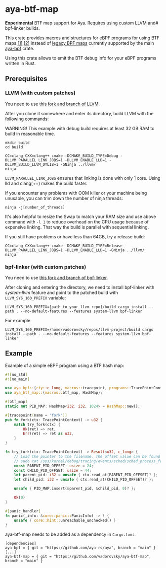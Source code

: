 # aya-btf-map

**Experimental** BTF map support for Aya. Requires using custom LLVM and#
bpf-linker builds.

This crate provides macros and structures for eBPF programs for using BTF maps
[[1]](https://github.com/libbpf/libbpf/issues/355)
[[2]](https://lwn.net/Articles/790177/) instead of
[legacy BPF maps](https://github.com/libbpf/libbpf/wiki/Libbpf:-the-road-to-v1.0#drop-support-for-legacy-bpf-map-declaration-syntax)
currently supported by the main [aya-bpf](https://github.com/aya-rs/aya/tree/main/bpf/aya-bpf)
crate.

Using this crate allows to emit the BTF debug info for your eBPF programs
written in Rust.

## Prerequisites

### LLVM (with custom patches)

You need to use [this fork and branch of LLVM](https://github.com/vadorovsky/llvm-project/tree/bpf-fixes).

After you clone it somewhere and enter its directory, build LLVM with the
following commands:

WARNING! This example with debug build requires at least 32 GB RAM to build in
reasonable time.

```
mkdir build
cd build

CC=clang CXX=clang++ cmake -DCMAKE_BUILD_TYPE=Debug -DLLVM_PARALLEL_LINK_JOBS=1 -DLLVM_ENABLE_LLD=1 -DLLVM_BUILD_LLVM_DYLIB=1 -GNinja ../llvm/
ninja
```

`LLVM_PARALLEL_LINK_JOBS` ensures that linking is done with only 1 core. Using
lld and clang(++) makes the build faster.

If you encounter any problems with OOM killer or your machine being unusable,
you can trim down the number of ninja threads:

```
ninja -j[number_of_threads]
```

It's also helpful to resize the Swap to match your RAM size and use above command with ``` -l 1 ``` to reduce overhead on the CPU usage because of expensive linking. That way the build is parallel with sequential linking.

If you still have problems or have less than 64GB, try a release build:

```
CC=clang CXX=clang++ cmake -DCMAKE_BUILD_TYPE=Release -DLLVM_PARALLEL_LINK_JOBS=1 -DLLVM_ENABLE_LLD=1 -GNinja ../llvm/
ninja
```
### bpf-linker (with custom patches)

You need to use [this fork and branch of bpf-linker](https://github.com/vadorovsky/bpf-linker/tree/fix-di).

After cloning and entering the directory, we need to install bpf-linker with
*system-llvm* feature and point to the patched build with `LLVM_SYS_160_PREFIX`
variable:

```
LLVM_SYS_160_PREFIX=[path_to_your_llvm_repo]/build cargo install --path . --no-default-features --features system-llvm bpf-linker
```

For example:

```
LLVM_SYS_160_PREFIX=/home/vadorovsky/repos/llvm-project/build cargo install --path . --no-default-features --features system-llvm bpf-linker
```

## Example

Example of a simple eBPF program using a BTF hash map:

```rust
#![no_std]
#![no_main]

use aya_bpf::{cty::c_long, macros::tracepoint, programs::TracePointContext};
use aya_btf_map::{macros::btf_map, HashMap};

#[btf_map]
static mut PID_MAP: HashMap<i32, i32, 1024> = HashMap::new();

#[tracepoint(name = "fork")]
pub fn fork(ctx: TracePointContext) -> u32 {
    match try_fork(ctx) {
        Ok(ret) => ret,
        Err(ret) => ret as u32,
    }
}

fn try_fork(ctx: TracePointContext) -> Result<u32, c_long> {
    // Load the pointer to the filename. The offset value can be found running:
    // sudo cat /sys/kernel/debug/tracing/events/sched/sched_process_fork/format
    const PARENT_PID_OFFSET: usize = 24;
    const CHILD_PID_OFFSET: usize = 44;
    let parent_pid: i32 = unsafe { ctx.read_at(PARENT_PID_OFFSET)? };
    let child_pid: i32 = unsafe { ctx.read_at(CHILD_PID_OFFSET)? };

    unsafe { PID_MAP.insert(&parent_pid, &child_pid, 0)? };

    Ok(0)
}

#[panic_handler]
fn panic(_info: &core::panic::PanicInfo) -> ! {
    unsafe { core::hint::unreachable_unchecked() }
}
```

aya-btf-map needs to be added as a dependency in `Cargo.toml`:

```
[dependencies]
aya-bpf = { git = "https://github.com/aya-rs/aya", branch = "main" }
[...]
aya-btf-map = { git = "https://github.com/vadorovsky/aya-btf-map", branch = "main" }
```
